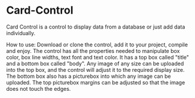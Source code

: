 # Card-Control
Card Control is a control to display data from a database or just add data individually.

How to use:
Download or clone the control, add it to your project, compile and enjoy.
The control has all the properties needed to manipulate box color, box line widths, text font and text color.
It has a top box called "title" and a bottom box called "body".
Any image of any size can be uploaded into the top box, and the control will adjust it to the required display size.
The bottom box also has a picturebox into which any image can be uploaded.
The top picturebox margins can be adjusted so that the image does not touch the edges.
